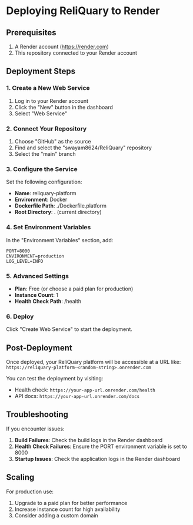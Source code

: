 # Deploying ReliQuary to Render

## Prerequisites

1. A Render account (https://render.com)
2. This repository connected to your Render account

## Deployment Steps

### 1. Create a New Web Service

1. Log in to your Render account
2. Click the "New" button in the dashboard
3. Select "Web Service"

### 2. Connect Your Repository

1. Choose "GitHub" as the source
2. Find and select the "swayam8624/ReliQuary" repository
3. Select the "main" branch

### 3. Configure the Service

Set the following configuration:

- **Name**: reliquary-platform
- **Environment**: Docker
- **Dockerfile Path**: ./Dockerfile.platform
- **Root Directory**: . (current directory)

### 4. Set Environment Variables

In the "Environment Variables" section, add:

```
PORT=8000
ENVIRONMENT=production
LOG_LEVEL=INFO
```

### 5. Advanced Settings

- **Plan**: Free (or choose a paid plan for production)
- **Instance Count**: 1
- **Health Check Path**: /health

### 6. Deploy

Click "Create Web Service" to start the deployment.

## Post-Deployment

Once deployed, your ReliQuary platform will be accessible at a URL like:
`https://reliquary-platform-<random-string>.onrender.com`

You can test the deployment by visiting:

- Health check: `https://your-app-url.onrender.com/health`
- API docs: `https://your-app-url.onrender.com/docs`

## Troubleshooting

If you encounter issues:

1. **Build Failures**: Check the build logs in the Render dashboard
2. **Health Check Failures**: Ensure the PORT environment variable is set to 8000
3. **Startup Issues**: Check the application logs in the Render dashboard

## Scaling

For production use:

1. Upgrade to a paid plan for better performance
2. Increase instance count for high availability
3. Consider adding a custom domain
